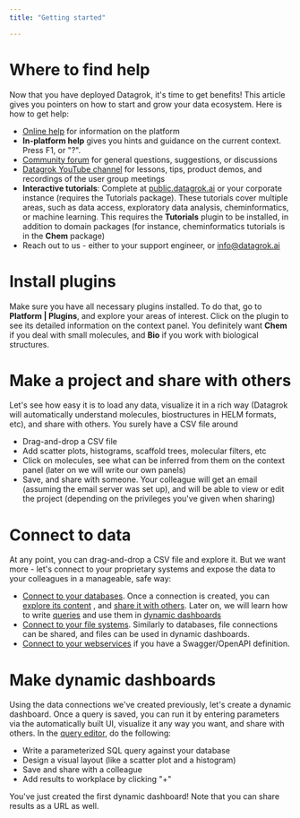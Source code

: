 ```yaml
---
title: "Getting started"

---
```


# Where to find help

Now that you have deployed Datagrok, it's time to get benefits! This article gives you pointers
on how to start and grow your data ecosystem. Here is how to get help:

* [Online help](https://datagrok.ai/help) for information on the platform
* **In-platform help** gives you hints and guidance on the current context. Press F1, or "?". 
* [Community forum](https://community.datagrok.ai/) for general questions, suggestions, or discussions
* [Datagrok YouTube channel](https://www.youtube.com/@Datagrok) for lessons, tips, product demos, 
  and recordings of the user group meetings
* **Interactive tutorials**: Complete at [public.datagrok.ai](https://public.datagrok.ai) or your corporate instance
  (requires the Tutorials package). These tutorials cover multiple areas, such as data access, exploratory
  data analysis, cheminformatics, or machine learning. This requires the **Tutorials** plugin to be installed,
  in addition to domain packages (for instance, cheminformatics tutorials is in the **Chem** package)
* Reach out to us - either to your support engineer, or info@datagrok.ai 


# Install plugins

Make sure you have all necessary plugins installed. To do that, go to **Platform | Plugins**, and explore
your areas of interest. Click on the plugin to see its detailed information on the context panel.
You definitely want **Chem** if you deal with small molecules, and **Bio** if you work with biological
structures.

# Make a project and share with others

Let's see how easy it is to load any data, visualize it in a rich way (Datagrok will automatically 
understand molecules, biostructures in HELM formats, etc), and share with others. You surely
have a CSV file around 

* Drag-and-drop a CSV file
* Add scatter plots, histograms, scaffold trees, molecular filters, etc
* Click on molecules, see what can be inferred from them on the context panel (later on we will write our own panels)
* Save, and share with someone. Your colleague will get an email (assuming the email server was set up),
  and will be able to view or edit the project (depending on the privileges you've given when sharing)

# Connect to data

At any point, you can drag-and-drop a CSV file and explore it. But we want more - let's connect
to your proprietary systems and expose the data to your colleagues in a manageable, safe way:
 
* [Connect to your databases](../access/databases/databases.md). Once a connection is created, 
  you can [explore its content](https://datagrok.ai/help/access/databases/#database-manager)
  , and [share it with others](https://datagrok.ai/help/access/databases/#access-control).
  Later on, we will learn how to write [queries](../access/databases/databases.md#working-with-queries)
  and use them in [dynamic dashboards](../access/databases/databases.md#creating-dynamic-dashboards-for-query-results)
* [Connect to your file systems](../access/files/files.md). Similarly to databases, file connections
  can be shared, and files can be used in dynamic dashboards.
* [Connect to your webservices](../access/open-api.md) if you have a Swagger/OpenAPI definition.

# Make dynamic dashboards

Using the data connections we've created previously, let's create a dynamic dashboard.
Once a query is saved, you can run it by entering parameters via the automatically built UI,
visualize it any way you want, and share with others. 
In the [query editor](../access/databases/databases.md#query-editor), do the following:

* Write a parameterized SQL query against your database
* Design a visual layout (like a scatter plot and a histogram)
* Save and share with a colleague
* Add results to workplace by clicking "+"

You've just created the first dynamic dashboard! Note that you can share results as a URL as well.



